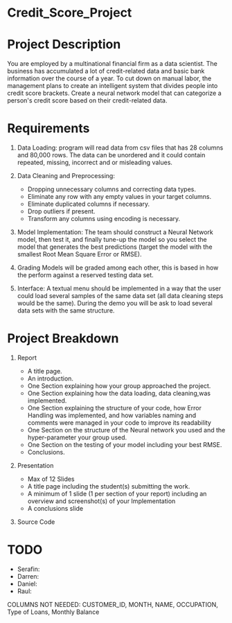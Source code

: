 # Credit_Score_Project

   # Project Description
   You are employed by a multinational financial firm as a data scientist. The business has accumulated a lot of credit-related data and basic bank information over the course of a 
   year. To cut down on manual labor, the management plans to create an intelligent system that divides people into credit score brackets. Create a neural network model that can categorize    a person's credit score based on their credit-related data.

   # Requirements 
   1) Data Loading: program will read data from csv files that has 28 columns and 80,000 rows. The data can be unordered and it could contain repeated, missing, incorrect and or misleading       values.
   
   2) Data Cleaning and Preprocessing:
         - Dropping unnecessary columns and correcting data types.
         - Eliminate any row with any empty values in your target columns.
         - Eliminate duplicated columns if necessary.
         - Drop outliers if present.
         - Transform any columns using encoding is necessary.
   
   3) Model Implementation: The team should construct a Neural Network model, then test it, and finally tune-up the model so you select the model that generates
      the best predictions (target the model with the smallest Root Mean Square Error or RMSE).
   
   4) Grading Models will be graded among each other, this is based in how the perform against a reserved testing data set.
   
   5) Interface: A textual menu should be implemented in a way that the user could load several samples of the same data set (all data cleaning steps would be the same). During the demo          you will be ask to load several data sets with the same structure.

   # Project Breakdown
   1) Report 
         - A title page.
         - An introduction.
         - One Section explaining how your group approached the project.
         - One Section explaining how the data loading, data cleaning,was implemented.
         - One Section explaining the structure of your code, how Error Handling was implemented, and how variables naming and comments were managed in your code to improve its readability
         - One Section on the structure of the Neural network you used and the hyper-parameter your group used.
         - One Section on the testing of your model including your best RMSE.
         - Conclusions.

   2) Presentation
         - Max of 12 Slides
         - A title page including the student(s) submitting the work.
         - A minimum of 1 slide (1 per section of your report) including an overview and screenshot(s) of your Implementation
         - A conclusions slide

   3) Source Code

   # TODO
   - Serafin: 
   - Darren: 
   - Daniel:
   - Raul:

COLUMNS NOT NEEDED:
CUSTOMER_ID, MONTH, NAME, OCCUPATION, Type of Loans, Monthly Balance
